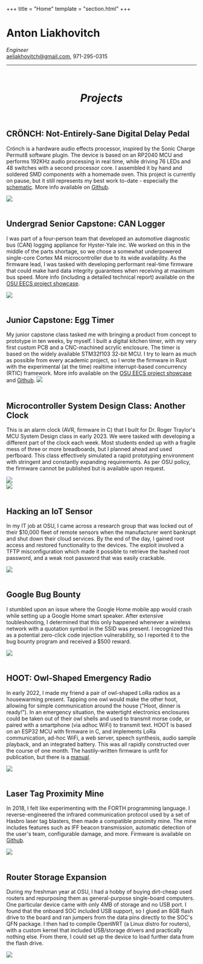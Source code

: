 +++
title = "Home"
template = "section.html"
+++

# Anton Liakhovitch
*Engineer*  
aeliakhovitch@gmail.com, 971-295-0315  

---
<br/>
<h1 style="text-align: center;"><i>Projects</i></h1>

<br/>

## CRÖNCH: Not-Entirely-Sane Digital Delay Pedal

Crönch is a hardware audio effects processor, inspired by the Sonic Charge Permut8 software plugin. The device is based on an RP2040 MCU and performs 192KHz audio processing in real time, while driving 76 LEDs and 48 switches with a second processor core. I assembled it by hand and soldered SMD components with a homemade oven. This project is currently on pause, but it still represents my best work to-date - especially the [schematic](https://github.com/liakhovitch/cronch/blob/main/pcb/effectpedal/fabrication/schematic.pdf). More info available on [Github](https://github.com/liakhovitch/cronch).

<img src='public/images/cronch.jpg'><br/><br/>

## Undergrad Senior Capstone: CAN Logger

I was part of a four-person team that developed an automotive diagnostic bus (CAN) logging appliance for Hyster-Yale inc. We worked on this in the middle of the parts shortage, so we chose a somewhat underpowered single-core Cortex M4 microcontroller due to its wide availability. As the firmware lead, I was tasked with developing performant real-time firmware that could make hard data integrity guarantees when receiving at maximum bus speed. More info (including a detailed technical report) available on the [OSU EECS project showcase](https://eecs.engineering.oregonstate.edu/project-showcase/projects/?id=gSDrxXntCfJTY05l).

<img src='public/images/canlogger.jpg'><br/><br/>

## Junior Capstone: Egg Timer

My junior capstone class tasked me with bringing a product from concept to prototype in ten weeks, by myself. I built a digital kitchen timer, with my very first custom PCB and a CNC-machined acrylic enclosure. The timer is based on the widely available STM32f103 32-bit MCU. I try to learn as much as possible from every academic project, so I wrote the firmware in Rust with the experimental (at the time) realtime interrupt-based concurrency (RTIC) framework. More info available on the [OSU EECS project showcase](https://eecs.engineering.oregonstate.edu/project-showcase/projects/?id=trLHRkyRlfQhVEzy) and [Github](https://github.com/liakhovitch/junior_design).
<img src='public/images/eggtimer.jpg'><br/><br/>

## Microcontroller System Design Class: Another Clock

This is an alarm clock (AVR, firmware in C) that I built for Dr. Roger Traylor's MCU System Design class in early 2023. We were tasked with developing a different part of the clock each week. Most students ended up with a fragile mess of three or more breadboards, but I planned ahead and used perfboard. This class effectively simulated a rapid prototyping environment with stringent and constantly expanding requirements. As per OSU policy, the firmware cannot be published but is available upon request.

<img src='public/images/alarmclock.jpg'><br/>
<img src='public/images/spaghetti.jpg'><br/><br/>

## Hacking an IoT Sensor

In my IT job at OSU, I came across a research group that was locked out of their $10,000 fleet of remote sensors when the manufacturer went bankrupt and shut down their cloud services. By the end of the day, I gained root access and restored functionality to the devices. The exploit involved a TFTP misconfiguration which made it possible to retrieve the hashed root password, and a weak root password that was easily crackable.

<img src='public/images/sensor.jpg'><br/><br/>

## Google Bug Bounty

I stumbled upon an issue where the Google Home mobile app would crash while setting up a Google Home smart speaker. After extensive toubleshooting, I determined that this only happened whenever a wireless network with a quotation symbol in the SSID was present. I recognized this as a potential zero-click code injection vulnerability, so I reported it to the bug bounty program and received a $500 reward.

<img src='public/images/home.jpg'><br/><br/>

## HOOT: Owl-Shaped Emergency Radio

In early 2022, I made my friend a pair of owl-shaped LoRa radios as a housewarming present. Tapping one owl would make the other hoot, allowing for simple communication around the house ("Hoot, dinner is ready!"). In an emergency situation, the watertight electronics enclosures could be taken out of their owl shells and used to transmit morse code, or paired with a smartphone (via adhoc WiFi) to transmit text. HOOT is based on an ESP32 MCU with firmware in C, and implements LoRa communication, ad-hoc WiFi, a web server, speech synthesis, audio sample playback, and an integrated battery. This was all rapidly constructed over the course of one month. The hastily-written firmware is unfit for publication, but there is a [manual](public/hoot_manual.pdf).

<img src='public/images/hoot.jpg'><br/><br/>

## Laser Tag Proximity Mine

In 2018, I felt like experimenting with the FORTH programming language. I reverse-engineered the infrared communication protocol used by a set of Hasbro laser tag blasters, then made a compatible proximity mine. The mine includes features such as IFF beacon transmission, automatic detection of the user's team, configurable damage, and more. Firmware is available on [Github](https://github.com/liakhovitch/claymore).

<img src='public/images/claymore.jpg'><br/><br/>

## Router Storage Expansion

During my freshman year at OSU, I had a hobby of buying dirt-cheap used routers and repurposing them as general-purpose single-board computers. One particular device came with only 4MB of storage and no USB port. I found that the onboard SOC included USB support, so I glued an 8GB flash drive to the board and ran jumpers from the data pins directly to the SOC's QFN package. I then had to compile OpenWRT (a Linux distro for routers), with a custom kernel that included USB/storage drivers and practically nothing else. From there, I could set up the device to load further data from the flash drive.

<img src='public/images/router.jpg'><br/><br/>
